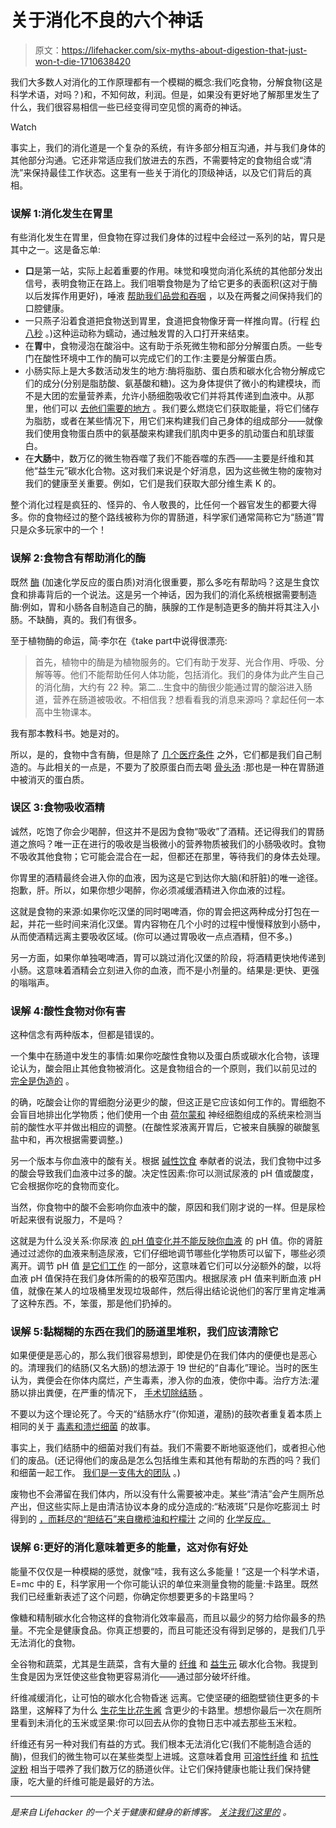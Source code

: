 # 关于消化不良的六个神话

> 原文：<https://lifehacker.com/six-myths-about-digestion-that-just-won-t-die-1710638420>

我们大多数人对消化的工作原理都有一个模糊的概念:我们吃食物，分解食物(这是科学术语，对吗？)和，不知何故，利润。但是，如果没有更好地了解那里发生了什么，我们很容易相信一些已经变得司空见惯的离奇的神话。

Watch

事实上，我们的消化道是一个复杂的系统，有许多部分相互沟通，并与我们身体的其他部分沟通。它还非常适应我们放进去的东西，不需要特定的食物组合或“清洗”来保持最佳工作状态。这里有一些关于消化的顶级神话，以及它们背后的真相。

### 误解 1:消化发生在胃里

有些消化发生在胃里，但食物在穿过我们身体的过程中会经过一系列的站，胃只是其中之一。这是备忘单:

*   **口**是第一站，实际上起着重要的作用。味觉和嗅觉向消化系统的其他部分发出信号，表明食物正在路上。我们咀嚼食物是为了给它更多的表面积(这对于酶以后发挥作用更好)，唾液 [帮助我们品尝和吞咽](http://www.eufic.org/article/en/artid/Saliva-more-than-just-water-in-your-mouth/) ，以及在两餐之间保持我们的口腔健康。
*   一只燕子沿着食道把食物送到胃里，食道把食物像牙膏一样推向胃。(行程 [约八秒](http://en.wikipedia.org/wiki/Peristalsis#Esophagus) 。)这种运动称为蠕动，通过触发胃的入口打开来结束。
*   在**胃**中，食物浸泡在酸浴中。这有助于杀死微生物和部分分解蛋白质。一些专门在酸性环境中工作的酶可以完成它们的工作:主要是分解蛋白质。
*   小肠实际上是大多数活动发生的地方:酶将脂肪、蛋白质和碳水化合物分解成它们的成分(分别是脂肪酸、氨基酸和糖)。这为身体提供了微小的构建模块，而不是大团的宏量营养素，允许小肠细胞吸收它们并将其传递到血液中。从那里，他们可以 [去他们需要的地方](https://www.youtube.com/watch?v=Futnu_6NmQo) 。我们要么燃烧它们获取能量，将它们储存为脂肪，或者在某些情况下，用它们来构建我们自己身体的组成部分——就像我们使用食物蛋白质中的氨基酸来构建我们肌肉中更多的肌动蛋白和肌球蛋白。
*   在**大肠**中，数万亿的微生物吞噬了我们不能吞噬的东西——主要是纤维和其他“益生元”碳水化合物。这对我们来说是个好消息，因为这些微生物的废物对我们的健康至关重要。例如，它们是我们获取大部分维生素 K 的。

整个消化过程是疯狂的、怪异的、令人敬畏的，比任何一个器官发生的都要大得多。你的食物经过的整个路线被称为你的胃肠道，科学家们通常简称它为“肠道”胃只是众多玩家中的一个！

### 误解 2:食物含有帮助消化的酶

既然 [酶](http://www.chemguide.co.uk/organicprops/aminoacids/enzymes.html) (加速化学反应的蛋白质)对消化很重要，那么多吃有帮助吗？这是生食饮食和排毒背后的一个说法。这是另一个神话，因为我们的消化系统根据需要制造酶:例如，胃和小肠各自制造自己的酶，胰腺的工作是制造更多的酶并将其注入小肠。不缺酶，真的。我们有很多。

至于植物酶的命运，简·李尔在《take part中说得很漂亮:

> 首先，植物中的酶是为植物服务的。它们有助于发芽、光合作用、呼吸、分解等等。他们不能帮助任何人体功能，包括消化。我们的身体为此产生自己的消化酶，大约有 22 种。第二...生食中的酶很少能通过胃的酸浴进入肠道，营养在肠道被吸收。不相信我？想看看我的消息来源吗？拿起任何一本高中生物课本。

我有那本教科书。她是对的。

所以，是的，食物中含有酶，但是除了 [几个医疗条件](http://health.usnews.com/health-news/blogs/eat-run/2013/04/23/digestive-enzymes-help-or-hype) 之外，它们都是我们自己制造的。与此相关的一点是，不要为了胶原蛋白而去喝 [骨头汤](http://vitals.lifehacker.com/bone-broth-wont-boost-your-immunity-but-it-still-makes-1682349479) :那也是一种在胃肠道中被消灭的蛋白质。

### 误区 3:食物吸收酒精

诚然，吃饱了你会少喝醉，但这并不是因为食物“吸收”了酒精。还记得我们的胃肠道之旅吗？唯一正在进行的吸收是当极微小的营养物质被我们的小肠吸收时。食物不吸收其他食物；它可能会混合在一起，但都还在那里，等待我们的身体去处理。

你胃里的酒精最终会进入你的血液，因为这是它到达你大脑(和肝脏)的唯一途径。抱歉，肝。所以，如果你想少喝醉，你必须减缓酒精进入你血液的过程。

这就是食物的来源:如果你吃汉堡的同时喝啤酒，你的胃会把这两种成分打包在一起，并花一些时间来消化汉堡。胃内容物在几个小时的过程中慢慢释放到小肠中，从而使酒精远离主要吸收区域。(你可以通过胃吸收一点点酒精，但不多。)

另一方面，如果你单独喝啤酒，胃可以跳过消化汉堡的阶段，将酒精更快地传递到小肠。这意味着酒精会立刻进入你的血液，而不是小剂量的。结果是:更快、更强的嗡嗡声。

### 误解 4:酸性食物对你有害

这种信念有两种版本，但都是错误的。

一个集中在肠道中发生的事情:如果你吃酸性食物以及蛋白质或碳水化合物，该理论认为，酸会阻止其他食物被消化。这是食物组合的一个原则，我们以前见过的 [完全是伪造的](http://vitals.lifehacker.com/food-doesn-t-rot-in-your-stomach-and-other-digestion-m-1704640481) 。

的确，吃酸会让你的胃细胞分泌更少的酸，但这正是它应该如何工作的。胃细胞不会盲目地排出化学物质；他们使用一个由 [荷尔蒙和](http://courses.washington.edu/conj/bess/acid/acidreg.html) 神经细胞组成的系统来检测当前的酸性水平并做出相应的调整。(在酸性浆液离开胃后，它被来自胰腺的碳酸氢盐中和，再次根据需要调整。)

另一个版本与你血液中的酸有关。根据 [碱性饮食](http://authoritynutrition.com/the-alkaline-diet-myth/) 奉献者的说法，我们食物中过多的酸会导致我们血液中过多的酸。决定性因素:你可以测试尿液的 pH 值或酸度，它会根据你吃的食物而变化。

当然，你食物中的酸不会影响你血液中的酸，原因和我们刚才说的一样。但是尿检听起来很有说服力，不是吗？

这就是为什么没关系:你尿液 [的 pH 值变化并不能反映你血液](https://sciencebasedpharmacy.wordpress.com/2009/11/13/your-urine-is-not-a-window-to-your-body-ph-balancing-a-failed-hypothesis/) 的 pH 值。你的肾脏通过过滤你的血液来制造尿液，它们仔细地调节哪些化学物质可以留下，哪些必须离开。调节 pH 值 [是它们工作](http://study.com/academy/lesson/how-the-kidneys-regulate-acid-base-balance.html) 的一部分，这意味着它们可以分泌额外的酸，以将血液 pH 值保持在我们身体所需的的极窄范围内。根据尿液 pH 值来判断血液 pH 值，就像在某人的垃圾桶里发现垃圾邮件，然后得出结论说他们的客厅里肯定堆满了这种东西。不，笨蛋，那是他们扔掉的。

### 误解 5:黏糊糊的东西在我们的肠道里堆积，我们应该清除它

如果便便是恶心的，那么我们很容易想到，即使是仍在我们体内的便便也是恶心的。清理我们的结肠(又名大肠)的想法源于 19 世纪的“自毒化”理论。当时的医生认为，粪便会在你体内腐烂，产生毒素，渗入你的血液，使你中毒。治疗方法:灌肠以排出粪便，在严重的情况下， [手术切除结肠](http://www.ncbi.nlm.nih.gov/pubmed/20902845) 。

不要以为这个理论死了。今天的“结肠水疗”(你知道，灌肠)的鼓吹者重复着本质上相同的关于 [毒素和溃烂细菌](http://life.gaiam.com/article/10-benefits-colon-cleansing) 的故事。

事实上，我们结肠中的细菌对我们有益。我们不需要不断地驱逐他们，或者担心他们的废品。(还记得他们的废品是怎么包括维生素和其他有帮助的东西的吗？我们和细菌一起工作。 [我们是一支伟大的团队](http://vitals.lifehacker.com/beyond-probiotics-can-you-hack-your-microbiome-1689720231) 。)

废物也不会滞留在我们体内，所以没有什么需要被冲走。某些“清洁”会产生厕所总产出，但这些实际上是由清洁协议本身的成分造成的:“粘液斑”只是你吃膨润土 时得到的 [，而耗尽的“胆结石”来自橄榄油和柠檬汁](http://mucoid-plaque-scam.blogspot.com/) 之间的 [化学反应。](http://elderandsage.com/1/post/2014/11/the-myth-of-the-livergallbladder-flush.html)

### 误解 6:更好的消化意味着更多的能量，这对你有好处

能量不仅仅是一种模糊的感觉，就像“哇，我有这么多能量！”这是一个科学术语，E=mc 中的 E，科学家用一个你可能认识的单位来测量食物的能量:卡路里。既然我们已经重新表述了这个问题，你确定你想要更多的卡路里吗？

像糖和精制碳水化合物这样的食物消化效率最高，而且以最少的努力给你最多的热量。不完全是健康食品。你真正想要的，而且可能还没有得到足够的，是我们几乎无法消化的食物。

全谷物和蔬菜，尤其是生蔬菜，含有大量的 [纤维](http://vitals.lifehacker.com/the-benefits-of-fiber-and-how-to-know-youre-getting-en-1704361914) 和 [益生元](http://en.wikipedia.org/wiki/Prebiotic_%28nutrition%29) 碳水化合物。我提到生食是因为烹饪使这些食物更容易消化——通过部分破坏纤维。

纤维减缓消化，让可怕的碳水化合物昏迷 远离。它使坚硬的细胞壁锁住更多的卡路里，这解释了为什么 [生花生比花生酱](http://jn.nutrition.org/content/138/9/1741S.full) 含更少的卡路里。想想你最后一次在厕所里看到未消化的玉米或坚果:你可以回去从你的食物日志中减去那些玉米粒。

纤维还有另一种对我们有益的方式。我们根本无法消化它(我们不能制造合适的酶)，但我们的微生物可以在某些类型上进城。这意味着食用 [可溶性纤维](http://en.wikipedia.org/wiki/Dietary_fiber#Soluble_fiber_fermentation) 和 [抗性淀粉](http://en.wikipedia.org/wiki/Resistant_starch) 相当于喂养了我们数万亿的肠道伙伴。让它们保持健康也能让我们保持健康，吃大量的纤维可能是最好的方法。

* * *

[](http://vitals.lifehacker.com/)**是来自 Lifehacker 的一个关于健康和健身的新博客。* [*关注我们这里的*](https://twitter.com/VitalsLH) *。**